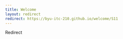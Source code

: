 ```yaml
---
title: Welcome
layout: redirect
redirect: https://byu-itc-210.github.io/welcome/S11
---
```

Redirect